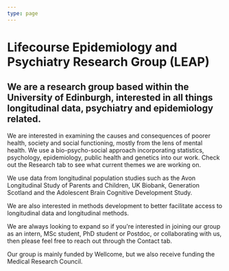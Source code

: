 ```yaml
---
type: page
---
```


# Lifecourse Epidemiology and Psychiatry Research Group (LEAP)

## We are a research group based within the University of Edinburgh, interested in all things longitudinal data, psychiatry and epidemiology related. 

We are interested in examining the causes and consequences of poorer health, society and social functioning, mostly from the lens of mental health. We use a bio-psycho-social approach incorporating statistics, psychology, epidemiology, public health and genetics into our work. Check out the Research tab to see what current themes we are working on. 

We use data from longitudinal population studies such as the Avon Longitudinal Study of Parents and Children, UK Biobank, Generation Scotland and the Adolescent Brain Cognitive Development Study. 

We are also interested in methods development to better facilitate access to longitudinal data and longitudinal methods.

We are always looking to expand so if you're interested in joining our group as an intern, MSc student, PhD student or Postdoc, or collaborating with us, then please feel free to reach out through the Contact tab.  

Our group is mainly funded by Wellcome, but we also receive funding the Medical Research Council. 
